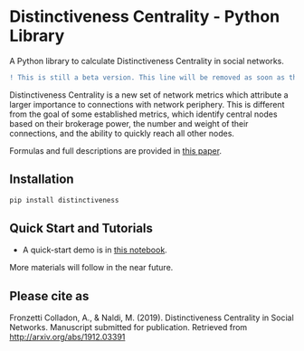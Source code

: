 # Distinctiveness Centrality - Python Library
A Python library to calculate Distinctiveness Centrality in social networks. 

```diff
! This is still a beta version. This line will be removed as soon as the first stable release is available. 
```

Distinctiveness Centrality is a new set of network metrics which attribute a larger importance to connections with network periphery. 
This is different from the goal of some established metrics, which identify central nodes based on their brokerage power, the number and weight of their connections, and the ability to quickly reach all other nodes.

Formulas and full descriptions are provided in [this paper](https://arxiv.org/abs/1912.03391).

## Installation
```python
pip install distinctiveness
```

## Quick Start and Tutorials
- A quick-start demo is in [this notebook](DistinctivenessCentralityDemo.ipynb).

More materials will follow in the near future.


## Please cite as
Fronzetti Colladon, A., & Naldi, M. (2019). Distinctiveness Centrality in Social Networks. Manuscript submitted for publication. Retrieved from http://arxiv.org/abs/1912.03391
